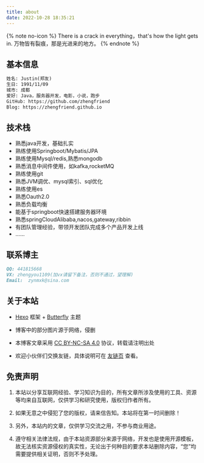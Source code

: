 ```yaml
---
title: about
date: 2022-10-28 18:35:21
---
```


{% note no-icon %}
There is a crack in everything，that's how the light gets in.
万物皆有裂痕，那是光进来的地方。
{% endnote %}



## 基本信息
```markdown
姓名: Justin(郑友)
生日: 1991/11/09
城市: 成都
爱好: Java，服务器开发，电影，小说，跑步
GitHub: https://github.com/zhengfriend
Blog: https://zhengfriend.github.io

```

## 技术栈

* 熟悉java开发，基础扎实
* 熟练使用Springboot/Mybatis/JPA
* 熟练使用Mysql/redis,熟悉mongodb
* 熟悉消息中间件使用，如kafka,rocketMQ
* 熟练使用git
* 熟悉JVM调优、mysql索引、sql优化
* 熟练使用es
* 熟悉Oauth2.0
* 熟悉负载均衡
* 能基于springboot快速搭建服务器环境
* 熟悉springCloudAlibaba,nacos,gateway,ribbin
* 有团队管理经验，带领开发团队完成多个产品开发上线
* ......

## 联系博主
```markdown
QQ: 441815668
VX: zhengyou1109(加vx请留下备注，否则不通过，望理解)
Email:  zynmxk@sina.com
```

## 关于本站
+ [Hexo](https://hexo.io/zh-cn/) 框架 + [Butterfly](https://github.com/jerryc127/hexo-theme-butterfly) 主题

+ 博客中的部分图片源于网络，侵删

+ 本博客文章采用 [CC BY-NC-SA 4.0](https://creativecommons.org/licenses/by-nc-sa/4.0/deed.zh) 协议，转载请注明出处

+ 欢迎小伙伴们交换友链，具体说明可在 [友链页](/link/) 查看。

## 免责声明

1. 本站以分享互联网经验、学习知识为目的，所有文章所涉及使用的工具、资源等均来自互联网，仅供学习和研究使用，版权归作者所有。

2. 如果无意之中侵犯了您的版权，请来信告知。本站将在第一时间删除！

3. 另外，本站内的文章，仅供学习交流之用，不参与商业用途。

4. 遵守相关法律法规，由于本站资源部分来源于网络，开发也是使用开源模板，故无法核实资源侵权的真实性，无论出于何种目的要求本站删除内容，“您”均需要提供相关证明，否则不予处理。









